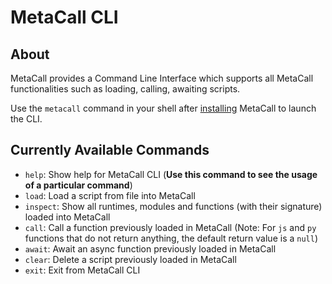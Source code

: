# MetaCall CLI

## About

MetaCall provides a Command Line Interface which supports all MetaCall functionalities such as loading, calling, awaiting scripts.

Use the `metacall` command in your shell after [installing](https://github.com/metacall/install) MetaCall to launch the CLI.

## Currently Available Commands

- `help`: Show help for MetaCall CLI (**Use this command to see the usage of a particular command**)
- `load`: Load a script from file into MetaCall
- `inspect`: Show all runtimes, modules and functions (with their signature) loaded into MetaCall
- `call`: Call a function previously loaded in MetaCall (Note: For `js` and `py` functions that do not return anything, the default return value is a `null`)
- `await`: Await an async function previously loaded in MetaCall
- `clear`: Delete a script previously loaded in MetaCall
- `exit`: Exit from MetaCall CLI
